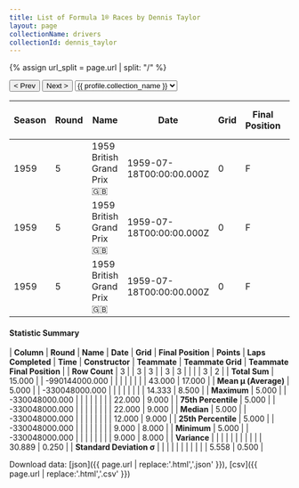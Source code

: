 ```yaml
---
title: List of Formula 1® Races by Dennis Taylor
layout: page
collectionName: drivers
collectionId: dennis_taylor
---
```


{% assign url_split = page.url | split: "/" %}
<div id="collection-navigation">
<button onclick="selector.options[selector.selectedIndex-1].value && (window.location = selector.options[selector.selectedIndex-1].value);">&lt; Prev</button>
<button onclick="selector.options[selector.selectedIndex+1].value && (window.location = selector.options[selector.selectedIndex+1].value);">Next &gt;</button>
<select id="selector" onchange="this.options[this.selectedIndex].value && (window.location = this.options[this.selectedIndex].value);">
  {% for collectionId in site.data[page.collectionName].refs %}
    {% if collectionId == page.collectionId %}
      {% assign selected = "selected" %}
    {% else %}
      {% assign selected = "" %}
    {% endif %}
    {% assign profile = site.data[page.collectionName][collectionId].profile %}
    <option value="/f1/{{ page.collectionName }}/{{ collectionId }}/{{ url_split[4] }}" {{ selected }}>{{ profile.collection_name }}</option>
  {% endfor %}
</select>
</div>

| Season | Round | Name | Date | Grid | Final Position | Points | Laps Completed | Time | Constructor | Teammate | Teammate Grid | Teammate Final Position |
|--|--|--|--|--|--|--|--|--|--|--|--|--|
| 1959 | 5 | 1959 British Grand Prix 🇬🇧 | 1959-07-18T00:00:00.000Z | 0 | F | 0.0 | 0 |   | Team Lotus 🇬🇧 | [Alan Stacey 🇬🇧](/f1/drivers/stacey) | 12 | 8 |
| 1959 | 5 | 1959 British Grand Prix 🇬🇧 | 1959-07-18T00:00:00.000Z | 0 | F | 0.0 | 0 |   | Team Lotus 🇬🇧 | [Graham Hill 🇬🇧](/f1/drivers/hill) | 9 | 9 |
| 1959 | 5 | 1959 British Grand Prix 🇬🇧 | 1959-07-18T00:00:00.000Z | 0 | F | 0.0 | 0 |   | Team Lotus 🇬🇧 | [David Piper 🇬🇧](/f1/drivers/piper) | 22 | R |

#### Statistic Summary

| **Column** | **Round** | **Name** | **Date** | **Grid** | **Final Position** | **Points** | **Laps Completed** | **Time** | **Constructor** | **Teammate** | **Teammate Grid** | **Teammate Final Position** |
| **Row Count** | 3 |  | 3 | 3 |  | 3 | 3 |  |  |  | 3 | 2 |
| **Total Sum** | 15.000 |  | -990144000.000 |  |  |  |  |  |  |  | 43.000 | 17.000 |
| **Mean μ (Average)** | 5.000 |  | -330048000.000 |  |  |  |  |  |  |  | 14.333 | 8.500 |
| **Maximum** | 5.000 |  | -330048000.000 |  |  |  |  |  |  |  | 22.000 | 9.000 |
| **75th Percentile** | 5.000 |  | -330048000.000 |  |  |  |  |  |  |  | 22.000 | 9.000 |
| **Median** | 5.000 |  | -330048000.000 |  |  |  |  |  |  |  | 12.000 | 9.000 |
| **25th Percentile** | 5.000 |  | -330048000.000 |  |  |  |  |  |  |  | 9.000 | 8.000 |
| **Minimum** | 5.000 |  | -330048000.000 |  |  |  |  |  |  |  | 9.000 | 8.000 |
| **Variance** |  |  |  |  |  |  |  |  |  |  | 30.889 | 0.250 |
| **Standard Deviation σ** |  |  |  |  |  |  |  |  |  |  | 5.558 | 0.500 |

Download data: [json]({{ page.url | replace:'.html','.json' }}), [csv]({{ page.url | replace:'.html','.csv' }})
